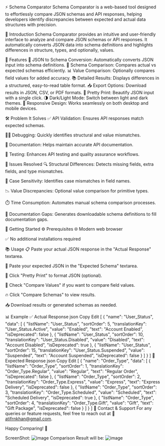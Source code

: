 ⚡️ Schema Comparator
Schema Comparator is a web-based tool designed to effortlessly compare JSON schemas and API responses, helping developers identify discrepancies between expected and actual data structures with precision.

🎯 Introduction
Schema Comparator provides an intuitive and user-friendly interface to analyze and compare JSON schemas or API responses. It automatically converts JSON data into schema definitions and highlights differences in structure, types, and optionally, values.

🚀 Features
🔄 JSON to Schema Conversion: Automatically converts JSON input into schema definitions.
🔎 Schema Comparison: Compares actual vs expected schemas efficiently.
📊 Value Comparison: Optionally compares field values for added accuracy.
📚 Detailed Results: Displays differences in a structured, easy-to-read table format.
📥 Export Options: Download results in JSON, CSV, or PDF formats.
🎨 Pretty Print: Beautify JSON input with a single click.
🌗 Dark/Light Mode: Switch between light and dark themes.
📱 Responsive Design: Works seamlessly on both desktop and mobile devices.

🛠️ Problem It Solves
✅ API Validation: Ensures API responses match expected schemas.

🕵️‍♂️ Debugging: Quickly identifies structural and value mismatches.

📖 Documentation: Helps maintain accurate API documentation.

🧪 Testing: Enhances API testing and quality assurance workflows.

🧩 Issues Resolved
🔍 Structural Differences: Detects missing fields, extra fields, and type mismatches.

🔡 Case Sensitivity: Identifies case mismatches in field names.

📉 Value Discrepancies: Optional value comparison for primitive types.

⏱️ Time Consumption: Automates manual schema comparison processes.

📄 Documentation Gaps: Generates downloadable schema definitions to fill documentation gaps.

🚦 Getting Started
⚙️ Prerequisites
🌐 Modern web browser

✅ No additional installations required

📚 Usage
📋 Paste your actual JSON response in the "Actual Response" textarea.

📝 Paste your expected JSON in the "Expected Schema" textarea.

🎨 Click "Pretty Print" to format JSON (optional).

🔎 Check "Compare Values" if you want to compare field values.

🔥 Click "Compare Schemas" to view results.

📥 Download results or generated schemas as needed.

📊 Example
✅ Actual Response
json
Copy
Edit
[
  {
    "name": "User_Status",
    "data": [
      {
        "listName": "User_Status",
        "sortOrder": 5,
        "translationKey": "User_Status.Active",
        "value": "Enabled",
        "text": "Account Enabled",
        "isDeprecated": false
      },
      {
        "listName": "User_Status",
        "sortOrder": 10,
        "translationKey": "User_Status.Disabled",
        "value": "Disabled",
        "text": "Account Disabled",
        "isDeprecated": true
      },
      {
        "listName": "User_Status",
        "sortOrder": 15,
        "translationKey": "User_Status.Suspended",
        "value": "Suspended",
        "text": "Account Suspended",
        "isDeprecated": false
      }
    ]
  }
]
🎯 Expected Response
json
Copy
Edit
[
  {
    "name": "Order_Type",
    "data": [
      {
        "listName": "Order_Type",
        "sortOrder": 1,
        "translationKey": "Order_Type.Regular",
        "value": "Regular",
        "text": "Regular Order",
        "isDeprecated": false
      },
      {
        "listName": "Order_Type",
        "sortOrder": 2,
        "translationKey": "Order_Type.Express",
        "value": "Express",
        "text": "Express Delivery",
        "isDeprecated": false
      },
      {
        "listName": "Order_Type",
        "sortOrder": 3,
        "translationKey": "Order_Type.Scheduled",
        "value": "Scheduled",
        "text": "Scheduled Delivery",
        "isDeprecated": true
      },
      {
        "listName": "Order_Type",
        "sortOrder": 4,
        "translationKey": "Order_Type.Gift",
        "value": "Gift",
        "text": "Gift Package",
        "isDeprecated": false
      }
    ]
  }
]
📧 Contact & Support
For any queries or feature requests, feel free to reach out at 📩 atifrnkhan@gmail.com.

Happy Comparing! 🎉









ScreenShot:
![image](https://github.com/user-attachments/assets/c634c2c5-0390-4549-b562-8b6618fd27b2)
Comparison Result will be:
![image](https://github.com/user-attachments/assets/8b207cae-8e6a-42ea-b265-8ea0c1d5175d)

